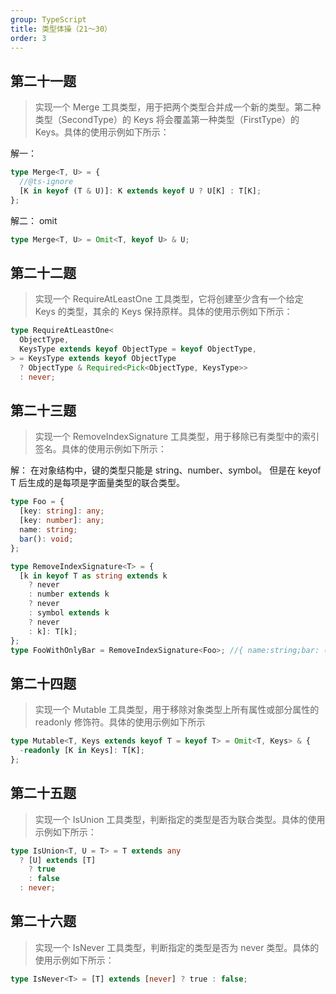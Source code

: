 ```yaml
---
group: TypeScript
title: 类型体操（21～30）
order: 3
---
```


## 第二十一题

> 实现一个 Merge 工具类型，用于把两个类型合并成一个新的类型。第二种类型（SecondType）的 Keys 将会覆盖第一种类型（FirstType）的 Keys。具体的使用示例如下所示：

解一：

```ts
type Merge<T, U> = {
  //@ts-ignore
  [K in keyof (T & U)]: K extends keyof U ? U[K] : T[K];
};
```

解二：
omit

```ts
type Merge<T, U> = Omit<T, keyof U> & U;
```

## 第二十二题

> 实现一个 RequireAtLeastOne 工具类型，它将创建至少含有一个给定 Keys 的类型，其余的 Keys 保持原样。具体的使用示例如下所示：

```ts
type RequireAtLeastOne<
  ObjectType,
  KeysType extends keyof ObjectType = keyof ObjectType,
> = KeysType extends keyof ObjectType
  ? ObjectType & Required<Pick<ObjectType, KeysType>>
  : never;
```

## 第二十三题

> 实现一个 RemoveIndexSignature 工具类型，用于移除已有类型中的索引签名。具体的使用示例如下所示：

解：
在对象结构中，键的类型只能是 string、number、symbol。
但是在 keyof T 后生成的是每项是字面量类型的联合类型。

```ts
type Foo = {
  [key: string]: any;
  [key: number]: any;
  name: string;
  bar(): void;
};

type RemoveIndexSignature<T> = {
  [k in keyof T as string extends k
    ? never
    : number extends k
    ? never
    : symbol extends k
    ? never
    : k]: T[k];
};
type FooWithOnlyBar = RemoveIndexSignature<Foo>; //{ name:string;bar: () => void; }
```

## 第二十四题

> 实现一个 Mutable 工具类型，用于移除对象类型上所有属性或部分属性的 readonly 修饰符。具体的使用示例如下所示

```ts
type Mutable<T, Keys extends keyof T = keyof T> = Omit<T, Keys> & {
  -readonly [K in Keys]: T[K];
};
```

## 第二十五题

> 实现一个 IsUnion 工具类型，判断指定的类型是否为联合类型。具体的使用示例如下所示：

```ts
type IsUnion<T, U = T> = T extends any
  ? [U] extends [T]
    ? true
    : false
  : never;
```

## 第二十六题

> 实现一个 IsNever 工具类型，判断指定的类型是否为 never 类型。具体的使用示例如下所示：

```ts
type IsNever<T> = [T] extends [never] ? true : false;
```
